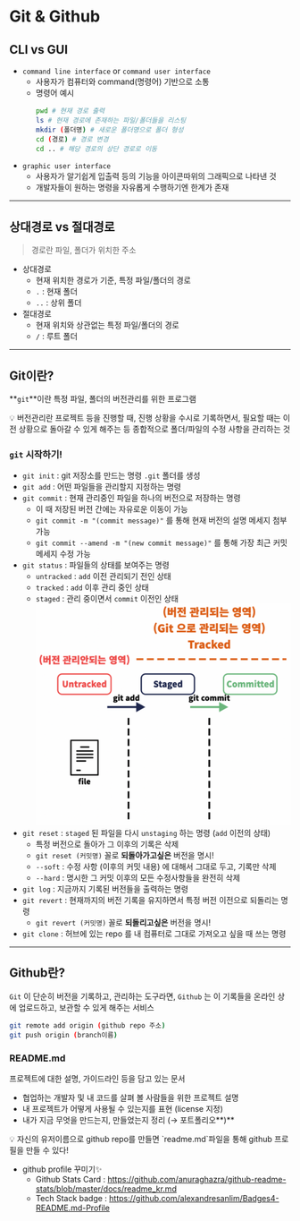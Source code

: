 # Git & Github

## CLI vs GUI

- `command line interface` or `command user interface`
  - 사용자가 컴퓨터와 command(명령어) 기반으로 소통
  - 명령어 예시
    ```bash
    pwd # 현재 경로 출력
    ls # 현재 경로에 존재하는 파일/폴더들을 리스팅
    mkdir (폴더명) # 새로운 폴더명으로 폴더 형성
    cd (경로) # 경로 변경
    cd .. # 해당 경로의 상단 경로로 이동
    ```
- `graphic user interface`
  - 사용자가 알기쉽게 입출력 등의 기능을 아이콘따위의 그래픽으로 나타낸 것
  - 개발자들이 원하는 명령을 자유롭게 수행하기엔 한계가 존재

---

## 상대경로 vs 절대경로

> 경로란 파일, 폴더가 위치한 주소

- 상대경로
  - 현재 위치한 경로가 기준, 특정 파일/폴더의 경로
  - `.` : 현재 폴더
  - `..` : 상위 폴더
- 절대경로
  - 현재 위치와 상관없는 특정 파일/폴더의 경로
  - `/` : 루트 폴더

---

## Git이란?

**`git`**이란 특정 파일, 폴더의 버전관리를 위한 프로그램

<aside>
💡 버전관리란 프로젝트 등을 진행할 때, 진행 상황을 수시로 기록하면서, 필요할 때는 이전 상황으로 돌아갈 수 있게 해주는 등 종합적으로 폴더/파일의 수정 사항을 관리하는 것

</aside>

### `git` 시작하기!

- `git init` : git 저장소를 만드는 명령 `.git` 폴더를 생성
- `git add` : 어떤 파일들을 관리할지 지정하는 명령
- `git commit` : 현재 관리중인 파일을 하나의 버전으로 저장하는 명령
  - 이 때 저장된 버전 간에는 자유로운 이동이 가능
  - `git commit -m "(commit message)"` 를 통해 현재 버전의 설명 메세지 첨부 가능
  - `git commit --amend -m "(new commit message)"` 를 통해 가장 최근 커밋 메세지 수정 가능
- `git status` : 파일들의 상태를 보여주는 명령
  - `untracked` : `add` 이전 관리되기 전인 상태
  - `tracked` : `add` 이후 관리 중인 상태
  - `staged` : 관리 중이면서 `commit` 이전인 상태
    ![Git status](./image/git_status.png)
- `git reset` : `staged` 된 파일을 다시 `unstaging` 하는 명령 (`add` 이전의 상태)
  - 특정 버전으로 돌아가 그 이후의 기록은 삭제
  - `git reset (커밋명)` 꼴로 **되돌아가고싶은** 버전을 명시!
  - `--soft` : 수정 사항 (이후의 커밋 내용) 에 대해서 그대로 두고, 기록만 삭제
  - `--hard` : 명시한 그 커밋 이후의 모든 수정사항들을 완전히 삭제
- `git log` : 지금까지 기록된 버전들을 출력하는 명령
- `git revert` : 현재까지의 버전 기록을 유지하면서 특정 버전 이전으로 되돌리는 명령
  - `git revert (커밋명)` 꼴로 **되돌리고싶은** 버전을 명시!
- `git clone` : 허브에 있는 repo 를 내 컴퓨터로 그대로 가져오고 싶을 때 쓰는 명령

---

## Github란?

`Git` 이 단순히 버전을 기록하고, 관리하는 도구라면, `Github` 는 이 기록들을 온라인 상에 업로드하고, 보관할 수 있게 해주는 서비스

```bash
git remote add origin (github repo 주소)
git push origin (branch이름)
```

### README.md

프로젝트에 대한 설명, 가이드라인 등을 담고 있는 문서

- 협업하는 개발자 및 내 코드를 살펴 볼 사람들을 위한 프로젝트 설명
- 내 프로젝트가 어떻게 사용될 수 있는지를 표현 (license 지정)
- 내가 지금 무엇을 만드는지, 만들었는지 정리 (→ 포트폴리오**)**

<aside>
💡 자신의 유저이름으로 github repo를 만들면 `readme.md`파일을 통해 github 프로필을 만들 수 있다!

</aside>

- github profile 꾸미기✨
  - Github Stats Card :
    https://github.com/anuraghazra/github-readme-stats/blob/master/docs/readme_kr.md
  - Tech Stack badge :
    https://github.com/alexandresanlim/Badges4-README.md-Profile
